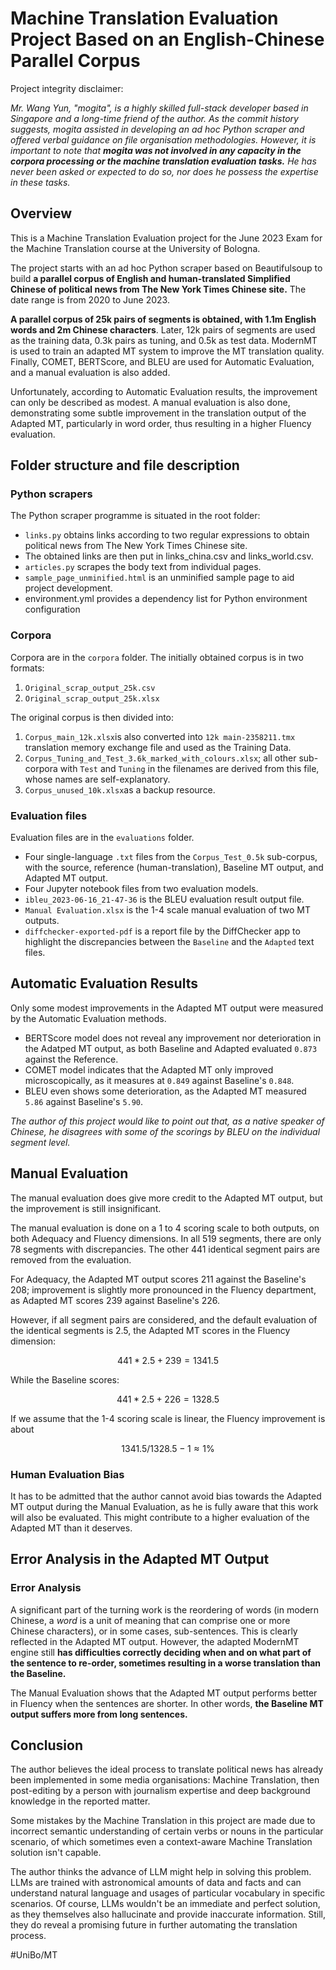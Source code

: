 # Machine Translation Evaluation Project Based on an English-Chinese Parallel Corpus

Project integrity disclaimer:

*Mr. Wang Yun, "mogita", is a highly skilled full-stack developer based in Singapore and a long-time friend of the author. As the commit history suggests, mogita assisted in developing an ad hoc Python scraper and offered verbal guidance on file organisation methodologies. However, it is important to note that **mogita was not involved in any capacity in the corpora processing or the machine translation evaluation tasks.** He has never been asked or expected to do so, nor does he possess the expertise in these tasks.*

## Overview

This is a Machine Translation Evaluation project for the June 2023 Exam for the Machine Translation course at the University of Bologna.

The project starts with an ad hoc Python scraper based on Beautifulsoup to build **a parallel corpus of English and human-translated Simplified Chinese of political news from The New York Times Chinese site.** The date range is from 2020 to June 2023.

**A parallel corpus of 25k pairs of segments is obtained, with 1.1m English words and 2m Chinese characters**. Later, 12k pairs of segments are used as the training data, 0.3k pairs as tuning, and 0.5k as test data. ModernMT is used to train an adapted MT system to improve the MT translation quality. Finally, COMET, BERTScore, and BLEU are used for Automatic Evaluation, and a manual evaluation is also added.

Unfortunately, according to Automatic Evaluation results, the improvement can only be described as modest. A manual evaluation is also done, demonstrating some subtle improvement in the translation output of the Adapted MT, particularly in word order, thus resulting in a higher Fluency evaluation.

## Folder structure and file description

### Python scrapers
The Python scraper programme is situated in the root folder:
- `links.py` obtains links according to two regular expressions to obtain political news from The New York Times Chinese site.
- The obtained links are then put in links_china.csv and links_world.csv.
- `articles.py` scrapes the body text from individual pages.
- `sample_page_unminified.html` is an unminified sample page to aid project development.
- environment.yml provides a dependency list for Python environment configuration

### Corpora


Corpora are in the `corpora` folder. The initially obtained corpus is in two formats:
1. `Original_scrap_output_25k.csv`
2. `Original_scrap_output_25k.xlsx`

The original corpus is then divided into:
1. `Corpus_main_12k.xlsx`is also converted into `12k main-2358211.tmx` translation memory exchange file and used as the Training Data.
2. `Corpus_Tuning_and_Test_3.6k_marked_with_colours.xlsx`; all other sub-corpora with `Test` and `Tuning` in the filenames are derived from this file, whose names are self-explanatory.
3. `Corpus_unused_10k.xlsx`as a backup resource.


### Evaluation files

Evaluation files are in the `evaluations` folder.
- Four single-language `.txt` files from the `Corpus_Test_0.5k` sub-corpus, with the source, reference (human-translation), Baseline MT output, and Adapted MT output.
- Four Jupyter notebook files from two evaluation models.
- `ibleu_2023-06-16_21-47-36` is the BLEU evaluation result output file.
- `Manual Evaluation.xlsx` is the 1-4 scale manual evaluation of two MT outputs.
- `diffchecker-exported-pdf` is a report file by the DiffChecker app to highlight the discrepancies between the `Baseline` and the `Adapted` text files.

## Automatic Evaluation Results

Only some modest improvements in the Adapted MT output were measured by the Automatic Evaluation methods.

* BERTScore model does not reveal any improvement nor deterioration in the Adatped MT output, as both Baseline and Adapted evaluated `0.873` against the Reference.
* COMET model indicates that the Adapted MT only improved microscopically, as it measures at `0.849` against Baseline's `0.848`.
* BLEU even shows some deterioration, as the Adapted MT measured `5.86` against Baseline's `5.90`.

*The author of this project would like to point out that, as a native speaker of Chinese, he disagrees with some of the scorings by BLEU on the individual segment level.*

## Manual Evaluation

The manual evaluation does give more credit to the Adapted MT output, but the improvement is still insignificant.

The manual evaluation is done on a 1 to 4 scoring scale to both outputs, on both Adequacy and Fluency dimensions. In all 519 segments, there are only 78 segments with discrepancies. The other 441 identical segment pairs are removed from the evaluation.

For Adequacy, the Adapted MT output scores 211 against the Baseline's 208; improvement is slightly more pronounced in the Fluency department, as Adapted MT scores 239 against Baseline's 226.

However, if all segment pairs are considered, and the default evaluation of the identical segments is 2.5, the Adapted MT scores in the Fluency dimension:
```math
441 * 2.5 + 239 = 1341.5
```
While the Baseline scores:
```math
441 * 2.5 + 226 = 1328.5
```

If we assume that the 1-4 scoring scale is linear, the Fluency improvement is about
```math
1341.5 / 1328.5  - 1 ≈ 1\%
```

### Human Evaluation Bias

It has to be admitted that the author cannot avoid bias towards the Adapted MT output during the Manual Evaluation, as he is fully aware that this work will also be evaluated. This might contribute to a higher evaluation of the Adapted MT than it deserves.


## Error Analysis in the Adapted MT Output

### Error Analysis

A significant part of the turning work is the reordering of words (in modern Chinese, a *word* is a unit of meaning that can comprise one or more Chinese characters), or in some cases, sub-sentences. This is clearly reflected in the Adapted MT output. However, the adapted ModernMT engine still **has difficulties correctly deciding when and on what part of the sentence to re-order, sometimes resulting in a worse translation than the Baseline.**

The Manual Evaluation shows that the Adapted MT output performs better in Fluency when the sentences are shorter. In other words, **the Baseline MT output suffers more from long sentences.**

## Conclusion

The author believes the ideal process to translate political news has already been implemented in some media organisations: Machine Translation, then post-editing by a person with journalism expertise and deep background knowledge in the reported matter.

Some mistakes by the Machine Translation in this project are made due to incorrect semantic understanding of certain verbs or nouns in the particular scenario, of which sometimes even a context-aware Machine Translation solution isn't capable.

The author thinks the advance of LLM might help in solving this problem. LLMs are trained with astronomical amounts of data and facts and can understand natural language and usages of particular vocabulary in specific scenarios. Of course, LLMs wouldn't be an immediate and perfect solution, as they themselves also hallucinate and provide inaccurate information. Still, they do reveal a promising future in further automating the translation process.


#UniBo/MT